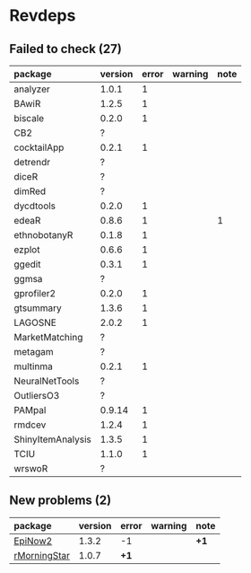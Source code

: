 # Revdeps

## Failed to check (27)

|package           |version |error |warning |note |
|:-----------------|:-------|:-----|:-------|:----|
|analyzer          |1.0.1   |1     |        |     |
|BAwiR             |1.2.5   |1     |        |     |
|biscale           |0.2.0   |1     |        |     |
|CB2               |?       |      |        |     |
|cocktailApp       |0.2.1   |1     |        |     |
|detrendr          |?       |      |        |     |
|diceR             |?       |      |        |     |
|dimRed            |?       |      |        |     |
|dycdtools         |0.2.0   |1     |        |     |
|edeaR             |0.8.6   |1     |        |1    |
|ethnobotanyR      |0.1.8   |1     |        |     |
|ezplot            |0.6.6   |1     |        |     |
|ggedit            |0.3.1   |1     |        |     |
|ggmsa             |?       |      |        |     |
|gprofiler2        |0.2.0   |1     |        |     |
|gtsummary         |1.3.6   |1     |        |     |
|LAGOSNE           |2.0.2   |1     |        |     |
|MarketMatching    |?       |      |        |     |
|metagam           |?       |      |        |     |
|multinma          |0.2.1   |1     |        |     |
|NeuralNetTools    |?       |      |        |     |
|OutliersO3        |?       |      |        |     |
|PAMpal            |0.9.14  |1     |        |     |
|rmdcev            |1.2.4   |1     |        |     |
|ShinyItemAnalysis |1.3.5   |1     |        |     |
|TCIU              |1.1.0   |1     |        |     |
|wrswoR            |?       |      |        |     |

## New problems (2)

|package                                  |version |error  |warning |note   |
|:----------------------------------------|:-------|:------|:-------|:------|
|[EpiNow2](problems.md#epinow2)           |1.3.2   |-1     |        |__+1__ |
|[rMorningStar](problems.md#rmorningstar) |1.0.7   |__+1__ |        |       |

